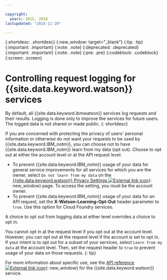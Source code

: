 ```yaml
---

copyright:
  years: 2015, 2018
lastupdated: "2018-11-20"

---
```


{:shortdesc: .shortdesc}
{:new_window: target="_blank"}
{:tip: .tip}
{:important: .important}
{:note: .note}
{:deprecated: .deprecated}
{:important: .important}
{:note: .note}
{:pre: .pre}
{:codeblock: .codeblock}
{:screen: .screen}

# Controlling request logging for {{site.data.keyword.watson}} services

By default, all {{site.data.keyword.ibmwatson}} services log requests and their results. Logging is done only to improve the services for future users. The logged data is not shared or made public.
{: shortdesc}

If you are concerned with protecting the privacy of users' personal information or otherwise do not want your requests to be used by {{site.data.keyword.IBM_notm}}, you can choose not to have {{site.data.keyword.IBM_notm}} learn from my data (opt out). Choose to opt out at either the account level or at the API request level.

- To prevent {{site.data.keyword.IBM_notm}} usage of your data for general service improvements for all services for which you are the owner, select `Do not learn from my data` on the [{{site.data.keyword.watson}} Privacy Settings ![External link icon](../../icons/launch-glyph.svg "External link icon")](https://{DomainName}/watson/settings/){: new_window} page. To access the setting, you must be the account owner.
- To prevent {{site.data.keyword.IBM_notm}} usage of your data for an API request, set the **X-Watson-Learning-Opt-Out** header parameter to `true`. Use this option for Cloud Foundry services.

A choice to opt out from logging data at either level overrides a choice to opt in.

You cannot opt in at the request level if you opt out at the account level. However, you can opt out at the request level if the account is set to opt in. If your intent is to opt out for a subset of your services, select `Learn from my data` at the account level. Then, set the request header to `true` to prevent usage of your data on those requests.
{: tip}

For more information about specific use, see the [API reference ![External link icon](../../icons/launch-glyph.svg "External link icon")](https://{DomainName}/developer/watson/documentation){: new_window} for the {{site.data.keyword.watson}} service.
